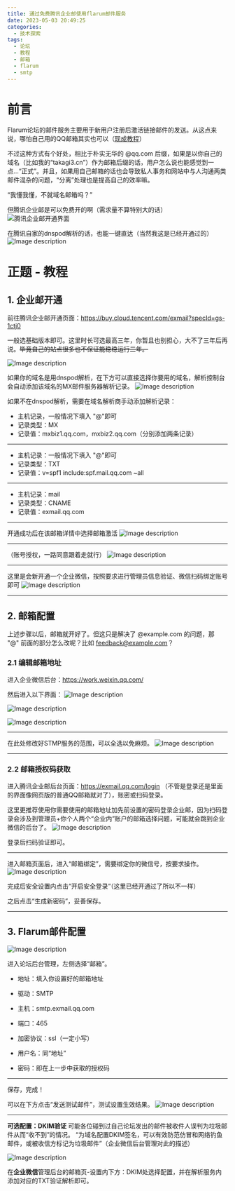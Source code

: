 ```yaml
---
title: 通过免费腾讯企业邮使用flarum邮件服务
date: 2023-05-03 20:49:25
categories:
  - 技术探索
tags:
  - 论坛
  - 教程
  - 邮箱
  - flarum
  - smtp
---
```


# 前言

Flarum论坛的邮件服务主要用于新用户注册后激活链接邮件的发送。从这点来说，哪怕自己用的QQ邮箱其实也可以（[现成教程](https://discuss.flarum.org.cn/d/2401)）

不过这种方式有个好处，相比于朴实无华的 @qq.com 后缀，如果是以你自己的域名（比如我的“takagi3.cn”）作为邮箱后缀的话，用户怎么说也能感觉到一点...“正式”。并且，如果用自己邮箱的话也会导致私人事务和网站中与人沟通两类邮件混杂的问题，“分离”处理也是提高自己的效率嘛。

“我懂我懂，不就域名邮箱吗？”

但腾讯企业邮是可以免费开的啊（需求量不算特别大的话）![腾讯企业邮开通界面](https://img.aurorainic.top/i/2023/07/25/fbd9nx.png)

在腾讯自家的dnspod解析的话，也能一键直达（当然我这是已经开通过的）![Image description](https://img.aurorainic.top/i/2023/07/25/fc6nyw.png)


# 正题 - 教程

## 1. 企业邮开通

前往腾讯企业邮开通页面：https://buy.cloud.tencent.com/exmail?specId=gs-1ctj0

一般选基础版本即可。这里时长可选最高三年，你暂且也别担心，大不了三年后再说。~~毕竟自己的站点很多也不保证能稳稳运行三年。~~

![Image description](https://img.aurorainic.top/i/2023/07/25/fcjmop.png)

如果你的域名是用dnspod解析，在下方可以直接选择你要用的域名，解析控制台会自动添加该域名的MX邮件服务器解析记录。
![Image description](https://img.aurorainic.top/i/2023/07/25/fcozls.png)


如果不在dnspod解析，需要在域名解析商手动添加解析记录：

- 主机记录，一般情况下填入 "@"即可
- 记录类型：MX
- 记录值：mxbiz1.qq.com，mxbiz2.qq.com（分别添加两条记录）  

----------

- 主机记录：一般情况下填入 "@"即可
- 记录类型：TXT
- 记录值：v=spf1 include:spf.mail.qq.com ~all  

----------

- 主机记录：mail
- 记录类型：CNAME
- 记录值：exmail.qq.com  

---

开通成功后在该邮箱详情中选择邮箱激活
![Image description](https://img.aurorainic.top/i/2023/07/25/fdrwt7.png)

---

（账号授权，一路同意跟着走就行）
![Image description](https://img.aurorainic.top/i/2023/07/25/fdwvcq.png)

---

这里是会新开通一个企业微信，按照要求进行管理员信息验证、微信扫码绑定账号即可
![Image description](https://img.aurorainic.top/i/2023/07/25/fdzyw3.png)

---

## 2. 邮箱配置

上述步骤以后，邮箱就开好了。但这只是解决了 @example.com 的问题，那 "@" 前面的部分怎么改呢？比如 feedback@example.com？

### 2.1 编辑邮箱地址

进入企业微信后台：https://work.weixin.qq.com/

然后进入以下界面：
![Image description](https://img.aurorainic.top/i/2023/07/25/fec173.png)

![Image description](https://img.aurorainic.top/i/2023/07/25/fefgjp.png)

![Image description](https://img.aurorainic.top/i/2023/07/25/fekmcu.png)

---

在此处修改好STMP服务的范围，可以全选以免麻烦。
![Image description](https://img.aurorainic.top/i/2023/07/25/fewc46.png)

---

### 2.2 邮箱授权码获取

进入腾讯企业邮后台页面：https://exmail.qq.com/login （不管是登录还是里面的界面像网页版的普通QQ邮箱就对了），账密或扫码登录。

这里更推荐使用你需要使用的邮箱地址加先前设置的密码登录企业邮，因为扫码登录会涉及到管理员+你个人两个“企业内”账户的邮箱选择问题，可能就会跳到企业微信的后台了。
![Image description](https://img.aurorainic.top/i/2023/07/25/fez6hl.png)

登录后扫码验证即可。

---

进入邮箱页面后，进入“邮箱绑定”，需要绑定你的微信号，按要求操作。
![Image description](https://img.aurorainic.top/i/2023/07/25/ff1yb0.png)

完成后安全设置内点击“开启安全登录“（这里已经开通过了所以不一样）

之后点击“生成新密码”，妥善保存。

---

## 3. Flarum邮件配置
![Image description](https://img.aurorainic.top/i/2023/07/25/ff4mrk.png)


进入论坛后台管理，左侧选择“邮箱”。

- 地址：填入你设置好的邮箱地址

- 驱动：SMTP

- 主机：smtp.exmail.qq.com

- 端口：465

- 加密协议：ssl（一定小写）

- 用户名：同“地址”

- 密码：即在上一步中获取的授权码

---

保存，完成！

可以在下方点击“发送测试邮件”，测试设置生效结果。
![Image description](https://img.aurorainic.top/i/2023/07/25/ff7zdj.png)

---

**可选配置：DKIM验证**
可能各位碰到过自己论坛发出的邮件被收件人误判为垃圾邮件从而“收不到”的情况。
“为域名配置DKIM签名，可以有效防范仿冒和网络钓鱼邮件，或被收信方标记为垃圾邮件”（企业微信后台管理对此的描述）

![Image description](https://img.aurorainic.top/i/2023/07/25/ffm875.png)

在**企业微信**管理后台的邮箱页-设置内下方：DKIM处选择配置，并在解析服务内添加对应的TXT验证解析即可。
